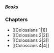 ##### *[Books](--Bible--.md)*

### Chapters
- [[Colossians 1|1]]
- [[Colossians 2|2]]
- [[Colossians 3|3]]
- [[Colossians 4|4]]
